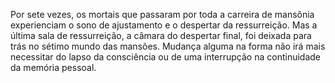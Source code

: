 ﻿Por sete vezes, os mortais que passaram por toda a carreira de mansônia experienciam o sono de ajustamento e o despertar da ressurreição. Mas a última sala de ressurreição, a câmara do despertar final, foi deixada para trás no sétimo mundo das mansões. Mudança alguma na forma não irá mais necessitar do lapso da consciência ou de uma interrupção na continuidade da memória pessoal.